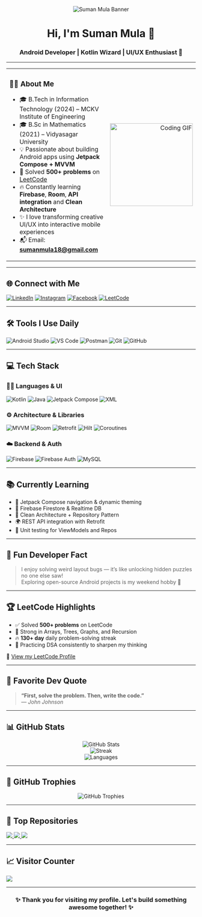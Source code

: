 <p align="center">
  <img src="https://github.com/Sumanmula/Picture/blob/main/Suman%20Linkedin%20Cover%20image%202.png" alt="Suman Mula Banner" />
</p>

<h1 align="center">Hi, I'm Suman Mula 👋</h1>
<h3 align="center">Android Developer | Kotlin Wizard | UI/UX Enthusiast 🚀</h3>

---

<table>
<tr>
<td>

### 👨‍💻 About Me

- 🎓 B.Tech in Information Technology (2024) – MCKV Institute of Engineering  
- 🎓 B.Sc in Mathematics (2021) – Vidyasagar University  
- 💡 Passionate about building Android apps using **Jetpack Compose + MVVM**  
- 🧠 Solved **500+ problems** on [LeetCode](https://leetcode.com/u/sumanmula_dsa/)  
- 🔥 Constantly learning **Firebase**, **Room**, **API integration** and **Clean Architecture**  
- ✨ I love transforming creative UI/UX into interactive mobile experiences  
- 📬 Email: **sumanmula18@gmail.com**

</td>
<td align="right">
  <img src="https://media.giphy.com/media/qgQUggAC3Pfv687qPC/giphy.gif" width="220" alt="Coding GIF" />
</td>
</tr>
</table>

---

## 🌐 Connect with Me

[![LinkedIn](https://img.shields.io/badge/LinkedIn-%230077B5.svg?style=for-the-badge&logo=linkedin&logoColor=white)](https://www.linkedin.com/in/suman-mula18/)
[![Instagram](https://img.shields.io/badge/Instagram-%23E4405F.svg?style=for-the-badge&logo=Instagram&logoColor=white)](https://www.instagram.com/suman.mula.18/?hl=en)
[![Facebook](https://img.shields.io/badge/Facebook-%231877F2.svg?style=for-the-badge&logo=Facebook&logoColor=white)](https://www.facebook.com/suman.mula.16/)
[![LeetCode](https://img.shields.io/badge/LeetCode-FFA116.svg?style=for-the-badge&logo=leetcode&logoColor=black)](https://leetcode.com/u/sumanmula_dsa/)

---

## 🛠️ Tools I Use Daily

![Android Studio](https://img.shields.io/badge/Android%20Studio-3DDC84?style=for-the-badge&logo=android-studio&logoColor=white)
![VS Code](https://img.shields.io/badge/VS%20Code-007ACC?style=for-the-badge&logo=visual-studio-code&logoColor=white)
![Postman](https://img.shields.io/badge/Postman-FF6C37?style=for-the-badge&logo=postman&logoColor=white)
![Git](https://img.shields.io/badge/Git-F05032?style=for-the-badge&logo=git&logoColor=white)
![GitHub](https://img.shields.io/badge/GitHub-181717?style=for-the-badge&logo=github)

---

## 💻 Tech Stack

### 👨‍🔧 Languages & UI
![Kotlin](https://img.shields.io/badge/Kotlin-7F52FF?style=for-the-badge&logo=kotlin&logoColor=white)
![Java](https://img.shields.io/badge/Java-ED8B00?style=for-the-badge&logo=java&logoColor=white)
![Jetpack Compose](https://img.shields.io/badge/Jetpack%20Compose-4285F4?style=for-the-badge&logo=android&logoColor=white)
![XML](https://img.shields.io/badge/XML-FF6600?style=for-the-badge)

### ⚙️ Architecture & Libraries
![MVVM](https://img.shields.io/badge/MVVM-architecture-blue?style=for-the-badge)
![Room](https://img.shields.io/badge/Room-Database-green?style=for-the-badge)
![Retrofit](https://img.shields.io/badge/Retrofit-2C3E50?style=for-the-badge)
![Hilt](https://img.shields.io/badge/Hilt-DI-7963e0?style=for-the-badge)
![Coroutines](https://img.shields.io/badge/Coroutines-lightblue?style=for-the-badge)

### ☁️ Backend & Auth
![Firebase](https://img.shields.io/badge/Firebase-yellow?style=for-the-badge&logo=firebase&logoColor=black)
![Firebase Auth](https://img.shields.io/badge/Firebase%20Auth-yellow?style=for-the-badge)
![MySQL](https://img.shields.io/badge/MySQL-00758F?style=for-the-badge&logo=mysql&logoColor=white)

---

## 📚 Currently Learning

- 📲 Jetpack Compose navigation & dynamic theming  
- 🔐 Firebase Firestore & Realtime DB  
- 🧩 Clean Architecture + Repository Pattern  
- 🌍 REST API integration with Retrofit  
- 🧪 Unit testing for ViewModels and Repos

---

## 🧠 Fun Developer Fact

> I enjoy solving weird layout bugs — it’s like unlocking hidden puzzles no one else saw!  
> Exploring open-source Android projects is my weekend hobby 🧩

---

## 🏆 LeetCode Highlights

- ✅ Solved **500+ problems** on LeetCode  
- 🧠 Strong in Arrays, Trees, Graphs, and Recursion  
- 🔥 **130+ day** daily problem-solving streak  
- 🏹 Practicing DSA consistently to sharpen my thinking

🔗 [View my LeetCode Profile](https://leetcode.com/u/sumanmula_dsa/)

---

## 💬 Favorite Dev Quote

> **“First, solve the problem. Then, write the code.”**  
> — *John Johnson*

---

## 📊 GitHub Stats

<p align="center">
  <img src="https://github-readme-stats.vercel.app/api?username=Sumanmula&theme=tokyonight&show_icons=true" alt="GitHub Stats" />
  <br />
  <img src="https://streak-stats.demolab.com?user=Sumanmula&theme=tokyonight&hide_border=false" alt="Streak" />
  <br />
  <img src="https://github-readme-stats.vercel.app/api/top-langs/?username=Sumanmula&layout=compact&theme=tokyonight" alt="Languages" />
</p>

---

## 🏅 GitHub Trophies

<p align="center">
  <img src="https://github-profile-trophy.vercel.app/?username=Sumanmula&theme=tokyonight&row=2&column=4&margin-w=15&margin-h=15" alt="GitHub Trophies" />
</p>

---

## 🚀 Top Repositories

<p align="left">
  <a href="https://github.com/Sumanmula/MediQuick">
    <img src="https://github-readme-stats.vercel.app/api/pin/?username=Sumanmula&repo=MediQuick&theme=tokyonight" />
  </a>
  <a href="https://github.com/Sumanmula/Project2">
    <img src="https://github-readme-stats.vercel.app/api/pin/?username=Sumanmula&repo=Project2&theme=tokyonight" />
  </a>
  <a href="https://github.com/Sumanmula/JobChai">
    <img src="https://github-readme-stats.vercel.app/api/pin/?username=Sumanmula&repo=JobChai&theme=tokyonight" />
  </a>
</p>

---

## 📈 Visitor Counter

[![](https://visitcount.itsvg.in/api?id=Sumanmula&icon=0&color=0)](https://visitcount.itsvg.in)

---

<h3 align="center">✨ Thank you for visiting my profile. Let's build something awesome together! ✨</h3>
